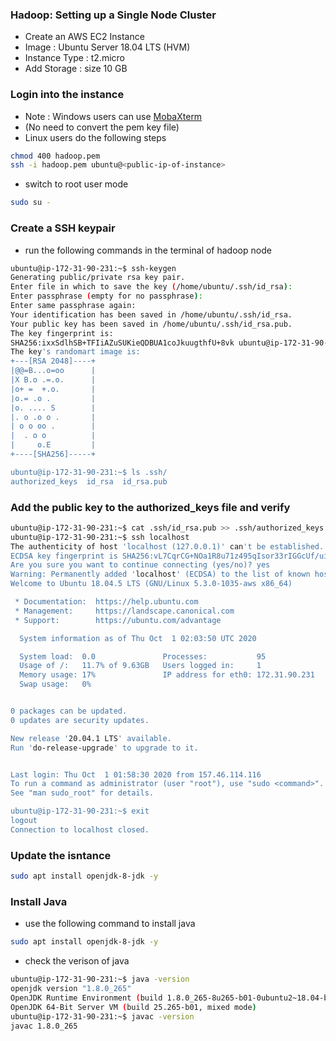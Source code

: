 ### Hadoop: Setting up a Single Node Cluster
* Create an AWS EC2 Instance
* Image : Ubuntu Server 18.04 LTS (HVM)
* Instance Type : t2.micro
* Add Storage : size 10 GB
### Login into the instance 
* Note : Windows users can use [MobaXterm](https://mobaxterm.mobatek.net/)
* (No need to convert the pem key file)
* Linux users do the following steps
``` bash
chmod 400 hadoop.pem
ssh -i hadoop.pem ubuntu@<public-ip-of-instance>
```
* switch to root user mode
``` bash
sudo su -
```
### Create a SSH keypair
* run the following commands in the terminal of hadoop node
``` bash
ubuntu@ip-172-31-90-231:~$ ssh-keygen 
Generating public/private rsa key pair.
Enter file in which to save the key (/home/ubuntu/.ssh/id_rsa): 
Enter passphrase (empty for no passphrase): 
Enter same passphrase again: 
Your identification has been saved in /home/ubuntu/.ssh/id_rsa.
Your public key has been saved in /home/ubuntu/.ssh/id_rsa.pub.
The key fingerprint is:
SHA256:ixxSdlhSB+TFIiAZuSUKieQDBUA1coJkuugthfU+8vk ubuntu@ip-172-31-90-231
The key's randomart image is:
+---[RSA 2048]----+
|@@=B...o=oo      |
|X B.o .=.o.      |
|o+ =  +.o.       |
|o.= .o .         |
|o. .... S        |
|. o .o o .       |
| o o oo .        |
|  . o o          |
|     o.E         |
+----[SHA256]-----+

ubuntu@ip-172-31-90-231:~$ ls .ssh/
authorized_keys  id_rsa  id_rsa.pub
```
### Add the public key to the authorized_keys file and verify 
``` bash
ubuntu@ip-172-31-90-231:~$ cat .ssh/id_rsa.pub >> .ssh/authorized_keys 
ubuntu@ip-172-31-90-231:~$ ssh localhost
The authenticity of host 'localhost (127.0.0.1)' can't be established.
ECDSA key fingerprint is SHA256:vL7CqrCG+NOa1R8u71z495qIsor33rIGGcUf/uibups.
Are you sure you want to continue connecting (yes/no)? yes
Warning: Permanently added 'localhost' (ECDSA) to the list of known hosts.
Welcome to Ubuntu 18.04.5 LTS (GNU/Linux 5.3.0-1035-aws x86_64)

 * Documentation:  https://help.ubuntu.com
 * Management:     https://landscape.canonical.com
 * Support:        https://ubuntu.com/advantage

  System information as of Thu Oct  1 02:03:50 UTC 2020

  System load:  0.0               Processes:           95
  Usage of /:   11.7% of 9.63GB   Users logged in:     1
  Memory usage: 17%               IP address for eth0: 172.31.90.231
  Swap usage:   0%


0 packages can be updated.
0 updates are security updates.

New release '20.04.1 LTS' available.
Run 'do-release-upgrade' to upgrade to it.


Last login: Thu Oct  1 01:58:30 2020 from 157.46.114.116
To run a command as administrator (user "root"), use "sudo <command>".
See "man sudo_root" for details.

ubuntu@ip-172-31-90-231:~$ exit
logout
Connection to localhost closed.
```
### Update the isntance
``` bash
sudo apt install openjdk-8-jdk -y
```
### Install Java
* use the following command to install java
``` bash
sudo apt install openjdk-8-jdk -y
```
* check the verison of java
``` bash
ubuntu@ip-172-31-90-231:~$ java -version
openjdk version "1.8.0_265"
OpenJDK Runtime Environment (build 1.8.0_265-8u265-b01-0ubuntu2~18.04-b01)
OpenJDK 64-Bit Server VM (build 25.265-b01, mixed mode)
ubuntu@ip-172-31-90-231:~$ javac -version
javac 1.8.0_265
```



